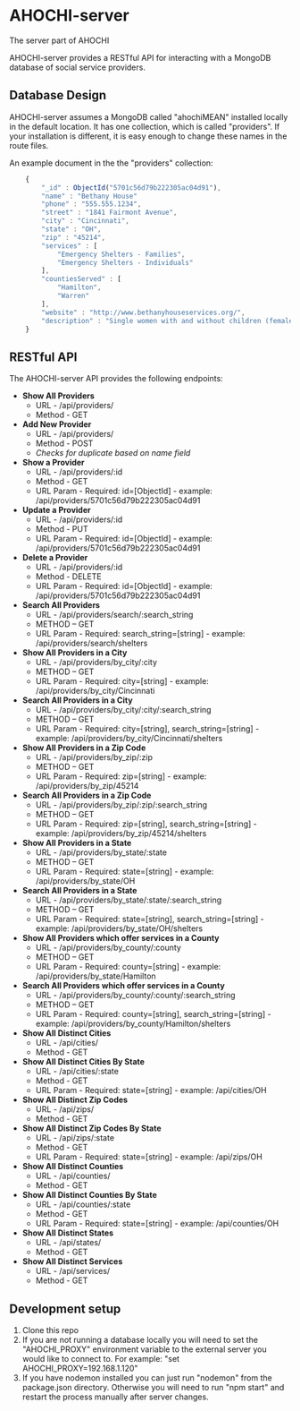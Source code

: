 # AHOCHI-server
The server part of AHOCHI

AHOCHI-server provides a RESTful API for interacting with a MongoDB database of social service providers.

## Database Design
AHOCHI-server assumes a MongoDB called "ahochiMEAN" installed locally in the default location. It has one collection, which is called "providers". If your installation is different, it is easy enough to change these names in the route files.

An example document in the the "providers" collection:

```javascript
    {
        "_id" : ObjectId("5701c56d79b222305ac04d91"),
   	    "name" : "Bethany House"
        "phone" : "555.555.1234",
        "street" : "1841 Fairmont Avenue",
        "city" : "Cincinnati",
        "state" : "OH",
        "zip" : "45214",
        "services" : [ 
            "Emergency Shelters - Families", 
            "Emergency Shelters - Individuals"
        ],
        "countiesServed" : [ 
            "Hamilton", 
            "Warren"
        ],
        "website" : "http://www.bethanyhouseservices.org/",
        "description" : "Single women with and without children (female children any age and male children 12 years old and younger) Must look for jobs and housing on a daily basis; Case management services"
    }
```

## RESTful API
The AHOCHI-server API provides the following endpoints:

* **Show All Providers**
	* URL - /api/providers/ 
	* Method - GET 
* **Add New Provider**
	* URL - /api/providers/ 
	* Method - POST
	* *Checks for duplicate based on name field*
* **Show a Provider**
	* URL - /api/providers/:id 
	* Method - GET
	* URL Param - Required: id=[ObjectId] - example: /api/providers/5701c56d79b222305ac04d91 
* **Update a Provider**
	* URL - /api/providers/:id 
	* Method - PUT
	* URL Param - Required: id=[ObjectId] - example: /api/providers/5701c56d79b222305ac04d91
* **Delete a Provider**
	* URL - /api/providers/:id 
	* Method - DELETE
	* URL Param - Required: id=[ObjectId] - example: /api/providers/5701c56d79b222305ac04d91
* **Search All Providers**
	* URL - /api/providers/search/:search_string 
	* METHOD – GET 
	* URL Param - Required: search_string=[string] - example: /api/providers/search/shelters
* **Show All Providers in a City**
	* URL - /api/providers/by_city/:city 
	* METHOD – GET 
	* URL Param - Required: city=[string] - example: /api/providers/by_city/Cincinnati
* **Search All Providers in a City**
	* URL - /api/providers/by_city/:city/:search_string 
	* METHOD – GET 
	* URL Param - Required: city=[string], search_string=[string] - example: /api/providers/by_city/Cincinnati/shelters
* **Show All Providers in a Zip Code**
	* URL - /api/providers/by_zip/:zip 
	* METHOD – GET 
	* URL Param - Required: zip=[string] - example: /api/providers/by_zip/45214
* **Search All Providers in a Zip Code**
	* URL - /api/providers/by_zip/:zip/:search_string 
	* METHOD – GET 
	* URL Param - Required: zip=[string], search_string=[string] - example: /api/providers/by_zip/45214/shelters
* **Show All Providers in a State**
	* URL - /api/providers/by_state/:state 
	* METHOD – GET 
	* URL Param - Required: state=[string] - example: /api/providers/by_state/OH
* **Search All Providers in a State**
	* URL - /api/providers/by_state/:state/:search_string 
	* METHOD – GET 
	* URL Param - Required: state=[string], search_string=[string] - example: /api/providers/by_state/OH/shelters
* **Show All Providers which offer services in a County**
	* URL - /api/providers/by_county/:county 
	* METHOD – GET 
	* URL Param - Required: county=[string] - example: /api/providers/by_state/Hamilton
* **Search All Providers which offer services in a County**
	* URL - /api/providers/by_county/:county/:search_string 
	* METHOD – GET 
	* URL Param - Required: county=[string], search_string=[string] - example: /api/providers/by_county/Hamilton/shelters
* **Show All Distinct Cities**
	* URL - /api/cities/ 
	* Method - GET 
* **Show All Distinct Cities By State**
	* URL - /api/cities/:state 
	* Method - GET 
	* URL Param - Required: state=[string] - example: /api/cities/OH
* **Show All Distinct Zip Codes**
	* URL - /api/zips/ 
	* Method - GET 
* **Show All Distinct Zip Codes By State**
	* URL - /api/zips/:state 
	* Method - GET 
	* URL Param - Required: state=[string] - example: /api/zips/OH
* **Show All Distinct Counties**
	* URL - /api/counties/ 
	* Method - GET 
* **Show All Distinct Counties By State**
	* URL - /api/counties/:state 
	* Method - GET 
	* URL Param - Required: state=[string] - example: /api/counties/OH
* **Show All Distinct States**
	* URL - /api/states/ 
	* Method - GET 
* **Show All Distinct Services**
	* URL - /api/services/ 
	* Method - GET 

## Development setup
1. Clone this repo
2. If you are not running a database locally you will need to set the "AHOCHI_PROXY" environment variable to the external server you would like to connect to.  For example:
	"set AHOCHI_PROXY=192.168.1.120"
3. If you have nodemon installed you can just run "nodemon" from the package.json directory.  Otherwise you will need to run "npm start" and restart the process manually after server changes.
